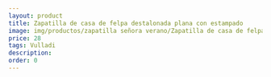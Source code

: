 ```yaml
---
layout: product
title: Zapatilla de casa de felpa destalonada plana con estampado 
image: img/productos/zapatilla señora verano/Zapatilla de casa de felpa destalonada plana con estampado =28=Vulladi.webp
price: 28
tags: Vulladi
description: 
order: 0
---
```

